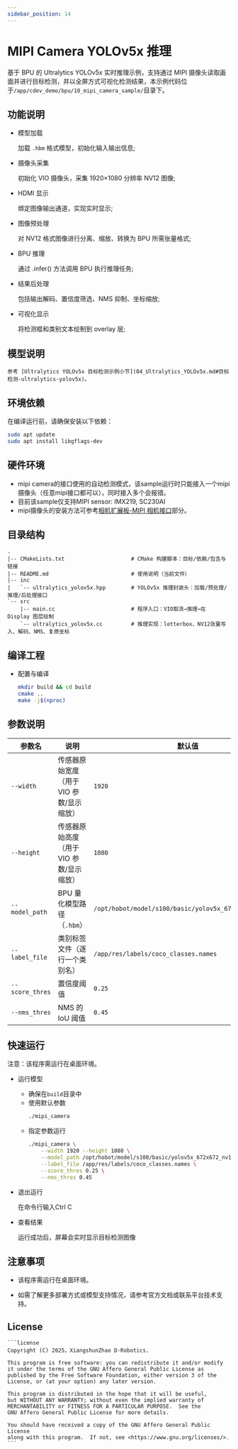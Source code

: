 ```yaml
---
sidebar_position: 14
---
```


# MIPI Camera YOLOv5x 推理

基于 BPU 的 Ultralytics YOLOv5x 实时推理示例，支持通过 MIPI 摄像头读取画面并进行目标检测，并以全屏方式可视化检测结果，本示例代码位于`/app/cdev_demo/bpu/10_mipi_camera_sample/`目录下。

## 功能说明

- 模型加载

    加载 `.hbm` 格式模型，初始化输入输出信息;

- 摄像头采集

    初始化 VIO 摄像头，采集 1920×1080 分辨率 NV12 图像;

- HDMI 显示

    绑定图像输出通道，实现实时显示;

- 图像预处理

    对 NV12 格式图像进行分离、缩放、转换为 BPU 所需张量格式;

- BPU 推理

    通过 .infer() 方法调用 BPU 执行推理任务;

- 结果后处理

    包括输出解码、置信度筛选、NMS 抑制、坐标缩放;

- 可视化显示

    将检测框和类别文本绘制到 overlay 层;


## 模型说明
    参考 [Ultralytics YOLOv5x 目标检测示例小节](04_Ultralytics_YOLOv5x.md#目标检测-ultralytics-yolov5x)。


## 环境依赖
在编译运行前，请确保安装以下依赖：
```bash
sudo apt update
sudo apt install libgflags-dev
```

## 硬件环境
- mipi camera的接口使用的自动检测模式，该sample运行时只能接入一个mipi摄像头（任意mipi接口都可以），同时接入多个会报错。
- 目前该sample仅支持MIPI sensor: IMX219, SC230AI
- mipi摄像头的安装方法可参考[相机扩展板-MIPI 相机接口](../../01_Quick_start/01_hardware_introduction/02_rdk_s100_camera_expansion_board.md)部分。

## 目录结构
```text
.
|-- CMakeLists.txt                     # CMake 构建脚本：目标/依赖/包含与链接
|-- README.md                          # 使用说明（当前文件）
|-- inc
|   `-- ultralytics_yolov5x.hpp        # YOLOv5x 推理封装头：加载/预处理/推理/后处理接口
`-- src
    |-- main.cc                        # 程序入口：VIO取流→推理→在 Display 图层绘制
    `-- ultralytics_yolov5x.cc         # 推理实现：letterbox、NV12张量写入、解码、NMS、复原坐标
```

## 编译工程
- 配置与编译
    ```bash
    mkdir build && cd build
    cmake ..
    make -j$(nproc)
    ```

## 参数说明
| 参数名           | 说明                                  | 默认值                                                  |
| --------------- | ------------------------------------- | ------------------------------------------------------ |
| `--width`       | 传感器原始宽度（用于 VIO 参数/显示缩放） | `1920`                                                 |
| `--height`      | 传感器原始高度（用于 VIO 参数/显示缩放） | `1080`                                                 |
| `--model_path`  | BPU 量化模型路径（`.hbm`）             | `/opt/hobot/model/s100/basic/yolov5x_672x672_nv12.hbm`  |
| `--label_file`  | 类别标签文件（逐行一个类别名）           | `/app/res/labels/coco_classes.names`                      |
| `--score_thres` | 置信度阈值                             | `0.25`                                                 |
| `--nms_thres`   | NMS 的 IoU 阈值                        | `0.45`                                                |

## 快速运行
注意：该程序需运行在桌面环境。
- 运行模型
    - 确保在`build`目录中
    - 使用默认参数
        ```bash
        ./mipi_camera
        ```
    - 指定参数运行
        ```bash
        ./mipi_camera \
            --width 1920 --height 1080 \
            --model_path /opt/hobot/model/s100/basic/yolov5x_672x672_nv12.hbm \
            --label_file /app/res/labels/coco_classes.names \
            --score_thres 0.25 \
            --nms_thres 0.45
        ```
- 退出运行

    在命令行输入Ctrl C

- 查看结果

    运行成功后，屏幕会实时显示目标检测图像

## 注意事项
- 该程序需运行在桌面环境。

- 如需了解更多部署方式或模型支持情况，请参考官方文档或联系平台技术支持。

## License
    ```license
    Copyright (C) 2025，XiangshunZhao D-Robotics.

    This program is free software: you can redistribute it and/or modify
    it under the terms of the GNU Affero General Public License as
    published by the Free Software Foundation, either version 3 of the
    License, or (at your option) any later version.

    This program is distributed in the hope that it will be useful,
    but WITHOUT ANY WARRANTY; without even the implied warranty of
    MERCHANTABILITY or FITNESS FOR A PARTICULAR PURPOSE.  See the
    GNU Affero General Public License for more details.

    You should have received a copy of the GNU Affero General Public License
    along with this program.  If not, see <https://www.gnu.org/licenses/>.
    ```
